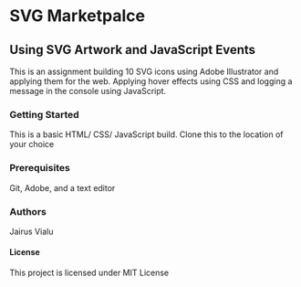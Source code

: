 # SVG Marketpalce

## Using SVG Artwork and JavaScript Events

This is an assignment building 10 SVG icons using Adobe Illustrator and applying them for the web. Applying hover effects using CSS and logging a message in the console using JavaScript. 

### Getting Started 
This is a basic HTML/ CSS/ JavaScript build. Clone this to the location of your choice

### Prerequisites
Git, Adobe, and a text editor

### Authors
Jairus Vialu  

#### License
This project is licensed under MIT License
